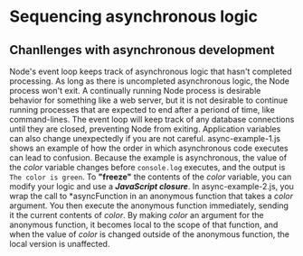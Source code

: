 # Sequencing asynchronous logic
## Chanllenges with asynchronous development
Node's event loop keeps track of asynchronous logic that hasn't completed processing. As long as there is uncompleted asynchronous logic, the Node process won't exit. A continually running Node process is desirable behavior for something like a web server, but it is not desirable to continue running processes that are expected to end after a periond of time, like command-lines. The event loop will keep track of any database connections until they are closed, preventing Node from exiting.
Application variables can also change unexpectedly if you are not careful. async-example-1.js shows an example of how the order in which asynchronous code executes can lead to confusion. Because the example is asynchronous, the value of the *color* variable changes before `console.log` executes, and the output is `The color is green`.
To **"freeze"** the contents of the *color* variable, you can modify your logic and use a ***JavaScript closure***. In async-example-2.js, you wrap the call to *asyncFunction in an anonymous function that takes a *color* argument. You then execute the anonymous function immediately, sending it the current contents of *color*. By making *color* an argument for the anonymous function, it becomes local to the scope of that function, and when the value of *color* is changed outside of the anonymous function, the local version is unaffected.
